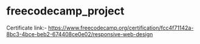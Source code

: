 # freecodecamp_project
Certificate link:- 
https://www.freecodecamp.org/certification/fcc4f71142a-8bc3-4bce-beb2-674408ce0e02/responsive-web-design
